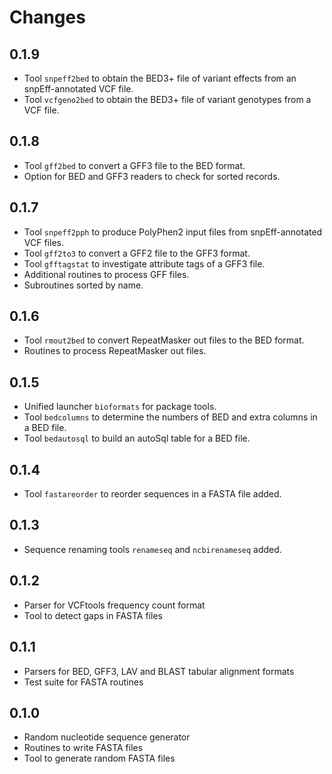 Changes
=======

0.1.9
-----
- Tool `snpeff2bed` to obtain the BED3+ file of variant effects from an
 snpEff-annotated VCF file.
- Tool `vcfgeno2bed` to obtain the BED3+ file of variant genotypes 
from a VCF file.
 
0.1.8
-----
- Tool `gff2bed` to convert a GFF3 file to the BED format.
- Option for BED and GFF3 readers to check for sorted records. 

0.1.7
-----
- Tool `snpeff2pph` to produce PolyPhen2 input files from 
snpEff-annotated VCF files.
- Tool `gff2to3` to convert a GFF2 file to the GFF3 format.
- Tool `gfftagstat` to investigate attribute tags of a GFF3 file.
- Additional routines to process GFF files.
- Subroutines sorted by name.

0.1.6
-----
- Tool `rmout2bed` to convert RepeatMasker out files to the BED format.
- Routines to process RepeatMasker out files.

0.1.5
-----
- Unified launcher `bioformats` for package tools.
- Tool `bedcolumns` to determine the numbers of BED and extra columns
 in a BED file.
- Tool `bedautosql` to build an autoSql table for a BED file.

0.1.4
-----
- Tool `fastareorder` to reorder sequences in a FASTA file added.

0.1.3
-----
- Sequence renaming tools `renameseq` and `ncbirenameseq` added.

0.1.2
-----
- Parser for VCFtools frequency count format
- Tool to detect gaps in FASTA files

0.1.1
-----
- Parsers for BED, GFF3, LAV and BLAST tabular alignment formats
- Test suite for FASTA routines

0.1.0
-----
- Random nucleotide sequence generator
- Routines to write FASTA files
- Tool to generate random FASTA files

